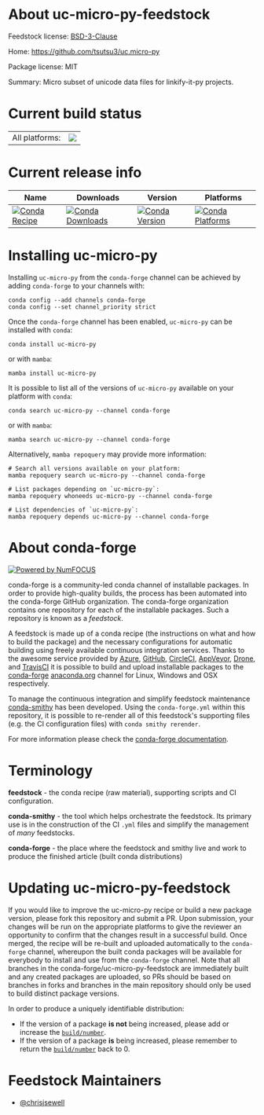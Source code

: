 About uc-micro-py-feedstock
===========================

Feedstock license: [BSD-3-Clause](https://github.com/conda-forge/uc-micro-py-feedstock/blob/main/LICENSE.txt)

Home: https://github.com/tsutsu3/uc.micro-py

Package license: MIT

Summary: Micro subset of unicode data files for linkify-it-py projects.

Current build status
====================


<table><tr><td>All platforms:</td>
    <td>
      <a href="https://dev.azure.com/conda-forge/feedstock-builds/_build/latest?definitionId=11463&branchName=main">
        <img src="https://dev.azure.com/conda-forge/feedstock-builds/_apis/build/status/uc-micro-py-feedstock?branchName=main">
      </a>
    </td>
  </tr>
</table>

Current release info
====================

| Name | Downloads | Version | Platforms |
| --- | --- | --- | --- |
| [![Conda Recipe](https://img.shields.io/badge/recipe-uc--micro--py-green.svg)](https://anaconda.org/conda-forge/uc-micro-py) | [![Conda Downloads](https://img.shields.io/conda/dn/conda-forge/uc-micro-py.svg)](https://anaconda.org/conda-forge/uc-micro-py) | [![Conda Version](https://img.shields.io/conda/vn/conda-forge/uc-micro-py.svg)](https://anaconda.org/conda-forge/uc-micro-py) | [![Conda Platforms](https://img.shields.io/conda/pn/conda-forge/uc-micro-py.svg)](https://anaconda.org/conda-forge/uc-micro-py) |

Installing uc-micro-py
======================

Installing `uc-micro-py` from the `conda-forge` channel can be achieved by adding `conda-forge` to your channels with:

```
conda config --add channels conda-forge
conda config --set channel_priority strict
```

Once the `conda-forge` channel has been enabled, `uc-micro-py` can be installed with `conda`:

```
conda install uc-micro-py
```

or with `mamba`:

```
mamba install uc-micro-py
```

It is possible to list all of the versions of `uc-micro-py` available on your platform with `conda`:

```
conda search uc-micro-py --channel conda-forge
```

or with `mamba`:

```
mamba search uc-micro-py --channel conda-forge
```

Alternatively, `mamba repoquery` may provide more information:

```
# Search all versions available on your platform:
mamba repoquery search uc-micro-py --channel conda-forge

# List packages depending on `uc-micro-py`:
mamba repoquery whoneeds uc-micro-py --channel conda-forge

# List dependencies of `uc-micro-py`:
mamba repoquery depends uc-micro-py --channel conda-forge
```


About conda-forge
=================

[![Powered by
NumFOCUS](https://img.shields.io/badge/powered%20by-NumFOCUS-orange.svg?style=flat&colorA=E1523D&colorB=007D8A)](https://numfocus.org)

conda-forge is a community-led conda channel of installable packages.
In order to provide high-quality builds, the process has been automated into the
conda-forge GitHub organization. The conda-forge organization contains one repository
for each of the installable packages. Such a repository is known as a *feedstock*.

A feedstock is made up of a conda recipe (the instructions on what and how to build
the package) and the necessary configurations for automatic building using freely
available continuous integration services. Thanks to the awesome service provided by
[Azure](https://azure.microsoft.com/en-us/services/devops/), [GitHub](https://github.com/),
[CircleCI](https://circleci.com/), [AppVeyor](https://www.appveyor.com/),
[Drone](https://cloud.drone.io/welcome), and [TravisCI](https://travis-ci.com/)
it is possible to build and upload installable packages to the
[conda-forge](https://anaconda.org/conda-forge) [anaconda.org](https://anaconda.org/)
channel for Linux, Windows and OSX respectively.

To manage the continuous integration and simplify feedstock maintenance
[conda-smithy](https://github.com/conda-forge/conda-smithy) has been developed.
Using the ``conda-forge.yml`` within this repository, it is possible to re-render all of
this feedstock's supporting files (e.g. the CI configuration files) with ``conda smithy rerender``.

For more information please check the [conda-forge documentation](https://conda-forge.org/docs/).

Terminology
===========

**feedstock** - the conda recipe (raw material), supporting scripts and CI configuration.

**conda-smithy** - the tool which helps orchestrate the feedstock.
                   Its primary use is in the construction of the CI ``.yml`` files
                   and simplify the management of *many* feedstocks.

**conda-forge** - the place where the feedstock and smithy live and work to
                  produce the finished article (built conda distributions)


Updating uc-micro-py-feedstock
==============================

If you would like to improve the uc-micro-py recipe or build a new
package version, please fork this repository and submit a PR. Upon submission,
your changes will be run on the appropriate platforms to give the reviewer an
opportunity to confirm that the changes result in a successful build. Once
merged, the recipe will be re-built and uploaded automatically to the
`conda-forge` channel, whereupon the built conda packages will be available for
everybody to install and use from the `conda-forge` channel.
Note that all branches in the conda-forge/uc-micro-py-feedstock are
immediately built and any created packages are uploaded, so PRs should be based
on branches in forks and branches in the main repository should only be used to
build distinct package versions.

In order to produce a uniquely identifiable distribution:
 * If the version of a package **is not** being increased, please add or increase
   the [``build/number``](https://docs.conda.io/projects/conda-build/en/latest/resources/define-metadata.html#build-number-and-string).
 * If the version of a package **is** being increased, please remember to return
   the [``build/number``](https://docs.conda.io/projects/conda-build/en/latest/resources/define-metadata.html#build-number-and-string)
   back to 0.

Feedstock Maintainers
=====================

* [@chrisjsewell](https://github.com/chrisjsewell/)

